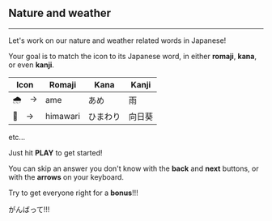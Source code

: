 ## Nature and weather

---

Let's work on our nature and weather related words in Japanese!

Your goal is to match the icon to its Japanese word, in either **romaji**, **kana**, or even **kanji**.

| Icon | Romaji | Kana | Kanji |
| ----------  | -- | -- | --|
| 🌧　-> | ame | あめ | 雨 |
| 🌻　-> | himawari | ひまわり | 向日葵 |

etc...

Just hit **PLAY** to get started!

You can skip an answer you don't know with the **back** and **next** buttons, or with the **arrows** on your keyboard.

Try to get everyone right for a **bonus**!!!

がんばって!!!
